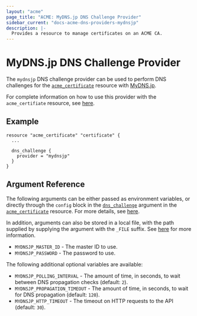 ```yaml
---
layout: "acme"
page_title: "ACME: MyDNS.jp DNS Challenge Provider"
sidebar_current: "docs-acme-dns-providers-mydnsjp"
description: |-
  Provides a resource to manage certificates on an ACME CA.
---
```


# MyDNS.jp DNS Challenge Provider

The `mydnsjp` DNS challenge provider can be used to perform DNS challenges for
the [`acme_certificate`][resource-acme-certificate] resource with
[MyDNS.jp][provider-service-page].

[resource-acme-certificate]: /docs/providers/acme/r/certificate.html
[provider-service-page]: https://www.mydns.jp/

For complete information on how to use this provider with the `acme_certifiate`
resource, see [here][resource-acme-certificate-dns-challenges].

[resource-acme-certificate-dns-challenges]: /docs/providers/acme/r/certificate.html#using-dns-challenges

## Example

```hcl
resource "acme_certificate" "certificate" {
  ...

  dns_challenge {
    provider = "mydnsjp"
  }
}
```

## Argument Reference

The following arguments can be either passed as environment variables, or
directly through the `config` block in the
[`dns_challenge`][resource-acme-certificate-dns-challenge-arg] argument in the
[`acme_certificate`][resource-acme-certificate] resource. For more details, see
[here][resource-acme-certificate-dns-challenges].

[resource-acme-certificate-dns-challenge-arg]: /docs/providers/acme/r/certificate.html#dns_challenge

In addition, arguments can also be stored in a local file, with the path
supplied by supplying the argument with the `_FILE` suffix. See
[here][acme-certificate-file-arg-example] for more information.

[acme-certificate-file-arg-example]: /docs/providers/acme/r/certificate.html#using-variable-files-for-provider-arguments

* `MYDNSJP_MASTER_ID` - The master ID to use.
* `MYDNSJP_PASSWORD` - The password to use.

The following additional optional variables are available:

* `MYDNSJP_POLLING_INTERVAL` - The amount of time, in seconds, to wait between
  DNS propagation checks (default: `2`).
* `MYDNSJP_PROPAGATION_TIMEOUT` - The amount of time, in seconds, to wait for DNS
  propagation (default: `120`).
* `MYDNSJP_HTTP_TIMEOUT` - The timeout on HTTP requests to the API (default:
  `30`).
